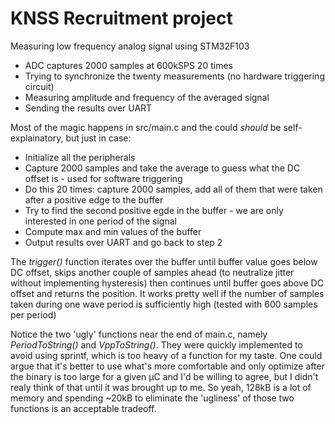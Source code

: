 # KNSS Recruitment project

Measuring low frequency analog signal using STM32F103
  - ADC captures 2000 samples at 600kSPS 20 times
  - Trying to synchronize the twenty measurements (no hardware triggering circuit)
  - Measuring amplitude and frequency of the averaged signal
  - Sending the results over UART

Most of the magic happens in src/main.c and the could *should* be self-explainatory, but just in case:
  - Initialize all the peripherals
  - Capture 2000 samples and take the average to guess what the DC offset is - used for software triggering
  - Do this 20 times: capture 2000 samples, add all of them that were taken after a positive edge to the buffer
  - Try to find the second positive egde in the buffer - we are only interested in one period of the signal
  - Compute max and min values of the buffer
  - Output results over UART and go back to step 2

The *trigger()* function iterates over the buffer until buffer value goes below DC offset, skips another couple of samples ahead (to neutralize jitter without implementing hysteresis) then continues until buffer goes above DC offset and returns the position. It works pretty well if the number of samples taken during one wave period is sufficiently high (tested with 600 samples per period)

Notice the two 'ugly' functions near the end of main.c, namely *PeriodToString()* and *VppToString()*. They were quickly implemented to avoid using sprintf, which is too heavy of a function for my taste. One could argue that it's better to use what's more comfortable and only optimize after the binary is too large for a given µC and I'd be willing to agree, but I didn't realy think of that until it was brought up to me. So yeah, 128kB is a lot of memory and spending ~20kB to eliminate the 'ugliness' of those two functions is an acceptable tradeoff.
